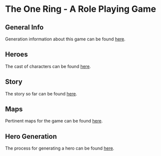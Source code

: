 # The One Ring - A Role Playing Game

## General Info

Generation information about this game can be found [here](general/README.md).

## Heroes

The cast of characters can be found [here](heroes/README.md).

## Story

The story so far can be found [here](story/README.md).

## Maps

Pertinent maps for the game can be found [here](maps/README.md).

## Hero Generation

The process for generating a hero can be found [here](generation/README.md).
